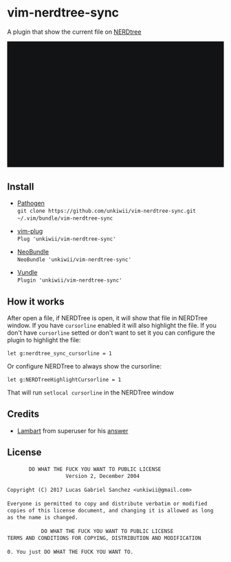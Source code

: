 # vim-nerdtree-sync

A plugin that show the current file on [NERDtree](https://github.com/scrooloose/nerdtree)

![example](https://raw.githubusercontent.com/unkiwii/vim-nerdtree-sync/demo/vim-nerdtree-sync-cast.gif)

## Install

*  [Pathogen](https://github.com/tpope/vim-pathogen)  
```git clone https://github.com/unkiwii/vim-nerdtree-sync.git ~/.vim/bundle/vim-nerdtree-sync```

*  [vim-plug](https://github.com/junegunn/vim-plug)  
```Plug 'unkiwii/vim-nerdtree-sync'```

*  [NeoBundle](https://github.com/Shougo/neobundle.vim)  
```NeoBundle 'unkiwii/vim-nerdtree-sync'```

*  [Vundle](https://github.com/gmarik/vundle)  
```Plugin 'unkiwii/vim-nerdtree-sync'```

## How it works

After open a file, if NERDTree is open, it will show that file in NERDTree window. If you have `cursorline` enabled it will also highlight the file.
If you don't have `cursorline` setted or don't want to set it you can configure the plugin to highlight the file:
```
let g:nerdtree_sync_cursorline = 1
```
Or configure NERDTree to always show the cursorline:
```
let g:NERDTreeHighlightCursorline = 1
```
That will run `setlocal cursorline` in the NERDTree window

## Credits

* [Lambart](https://superuser.com/users/158390/lambart) from superuser for his [answer](https://superuser.com/questions/195022/vim-how-to-synchronize-nerdtree-with-current-opened-tab-file-path/474298#474298)

## License
```
       DO WHAT THE FUCK YOU WANT TO PUBLIC LICENSE
                   Version 2, December 2004

Copyright (C) 2017 Lucas Gabriel Sanchez <unkiwii@gmail.com>

Everyone is permitted to copy and distribute verbatim or modified
copies of this license document, and changing it is allowed as long
as the name is changed.

           DO WHAT THE FUCK YOU WANT TO PUBLIC LICENSE
TERMS AND CONDITIONS FOR COPYING, DISTRIBUTION AND MODIFICATION

0. You just DO WHAT THE FUCK YOU WANT TO.
```
